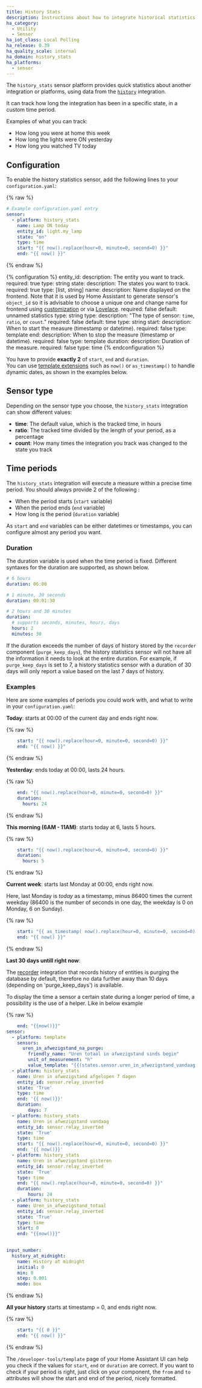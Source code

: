```yaml
---
title: History Stats
description: Instructions about how to integrate historical statistics into Home Assistant.
ha_category:
  - Utility
  - Sensor
ha_iot_class: Local Polling
ha_release: 0.39
ha_quality_scale: internal
ha_domain: history_stats
ha_platforms:
  - sensor
---
```


The `history_stats` sensor platform provides quick statistics about another integration or platforms, using data from the [`history`](/integrations/history/) integration.

It can track how long the integration has been in a specific state, in a custom time period.

Examples of what you can track:

- How long you were at home this week
- How long the lights were ON yesterday
- How long you watched TV today

## Configuration

To enable the history statistics sensor, add the following lines to your `configuration.yaml`:

{% raw %}

```yaml
# Example configuration.yaml entry
sensor:
  - platform: history_stats
    name: Lamp ON today
    entity_id: light.my_lamp
    state: "on"
    type: time
    start: "{{ now().replace(hour=0, minute=0, second=0) }}"
    end: "{{ now() }}"
```

{% endraw %}

{% configuration %}
entity_id:
  description: The entity you want to track.
  required: true
  type: string
state:
  description: The states you want to track.
  required: true
  type: [list, string]
name:
  description: Name displayed on the frontend. Note that it is used by Home Assistant to generate sensor's `object_id` so it is advisable to choose a unique one and change name for frontend using [customization](/docs/configuration/customizing-devices/#friendly_name) or via [Lovelace](/lovelace/entities/#name).
  required: false
  default: unnamed statistics
  type: string
type:
  description: "The type of sensor: `time`, `ratio`, or `count`."
  required: false
  default: time
  type: string
start:
  description: When to start the measure (timestamp or datetime).
  required: false
  type: template
end:
  description: When to stop the measure (timestamp or datetime).
  required: false
  type: template
duration:
  description: Duration of the measure.
  required: false
  type: time
{% endconfiguration %}

<div class='note'>

  You have to provide **exactly 2** of `start`, `end` and `duration`.
<br/>
  You can use [template extensions](/topics/templating/#home-assistant-template-extensions) such as `now()` or `as_timestamp()` to handle dynamic dates, as shown in the examples below.

</div>

## Sensor type

Depending on the sensor type you choose, the `history_stats` integration can show different values:

- **time**: The default value, which is the tracked time, in hours
- **ratio**: The tracked time divided by the length of your period, as a percentage
- **count**: How many times the integration you track was changed to the state you track

## Time periods

The `history_stats` integration will execute a measure within a precise time period. You should always provide 2 of the following :
- When the period starts (`start` variable)
- When the period ends (`end` variable)
- How long is the period (`duration` variable)

As `start` and `end` variables can be either datetimes or timestamps, you can configure almost any period you want.

### Duration

The duration variable is used when the time period is fixed. Different syntaxes for the duration are supported, as shown below.

```yaml
# 6 hours
duration: 06:00
```

```yaml
# 1 minute, 30 seconds
duration: 00:01:30
```

```yaml
# 2 hours and 30 minutes
duration:
  # supports seconds, minutes, hours, days
  hours: 2
  minutes: 30
```

<div class='note'>

  If the duration exceeds the number of days of history stored by the `recorder` component (`purge_keep_days`), the history statistics sensor will not have all the information it needs to look at the entire duration. For example, if `purge_keep_days` is set to 7, a history statistics sensor with a duration of 30 days will only report a value based on the last 7 days of history.

</div>

### Examples

Here are some examples of periods you could work with, and what to write in your `configuration.yaml`:

**Today**: starts at 00:00 of the current day and ends right now.

{% raw %}

```yaml
    start: "{{ now().replace(hour=0, minute=0, second=0) }}"
    end: "{{ now() }}"
```

{% endraw %}

**Yesterday**: ends today at 00:00, lasts 24 hours.

{% raw %}

```yaml
    end: "{{ now().replace(hour=0, minute=0, second=0) }}"
    duration:
      hours: 24
```

{% endraw %}

**This morning (6AM - 11AM)**: starts today at 6, lasts 5 hours.

{% raw %}

```yaml
    start: "{{ now().replace(hour=6, minute=0, second=0) }}"
    duration:
      hours: 5
```

{% endraw %}

**Current week**: starts last Monday at 00:00, ends right now.

Here, last Monday is _today_ as a timestamp, minus 86400 times the current weekday (86400 is the number of seconds in one day, the weekday is 0 on Monday, 6 on Sunday).

{% raw %}

```yaml
    start: "{{ as_timestamp( now().replace(hour=0, minute=0, second=0) ) - now().weekday() * 86400 }}"
    end: "{{ now() }}"
```

{% endraw %}

**Last 30 days untill right now**: 

The [recorder](https://www.home-assistant.io/integrations/recorder/) integration that records history of entities is purging the database by default, therefore no data further away than 10 days (depending on 'purge_keep_days') is available.

To display the time a sensor a certain state during a longer period of time, a possibility is the use of a helper. Like in below example 

{% raw %}

```yaml
    end: "{{now()}}"
sensor:
  - platform: template
    sensors:  
      uren_in_afwezigstand_na_purge:
        friendly_name: "Uren totaal in afwezigstand sinds begin"
        unit_of_measurement: "h"
        value_template: "{{(states.sensor.uren_in_afwezigstand_vandaag.state | float) + (states.input_number.waarde_voor_purging_database.state | float ) | round(1)}}"
  - platform: history_stats
    name: Uren in afwezigstand afgelopen 7 dagen
    entity_id: sensor.relay_inverted
    state: 'True'
    type: time
    end: '{{ now()}}'
    duration:
        days: 7
  - platform: history_stats
    name: Uren in afwezigstand vandaag
    entity_id: sensor.relay_inverted
    state: 'True'
    type: time
    start: "{{ now().replace(hour=0, minute=0, second=0) }}"
    end: '{{ now()}}'
  - platform: history_stats
    name: Uren in afwezigstand gisteren
    entity_id: sensor.relay_inverted
    state: 'True'
    type: time
    end: "{{ now().replace(hour=0, minute=0, second=0) }}"
    duration:
        hours: 24   
  - platform: history_stats
    name: Uren_in_afwezigstand_totaal
    entity_id: sensor.relay_inverted 
    state: 'True'
    type: time
    start: 0
    end: "{{now()}}"
      

input_number:
  history_at_midnight:
    name: History at midnight
    initial: 0
    min: 0
    step: 0.001
    mode: box
```
{% endraw %}

**All your history** starts at timestamp = 0, and ends right now.

{% raw %}

```yaml
    start: "{{ 0 }}"
    end: "{{ now() }}"
```

{% endraw %}

<div class='note'>

  The `/developer-tools/template` page of your Home Assistant UI can help you check if the values for `start`, `end` or `duration` are correct. If you want to check if your period is right, just click on your component, the `from` and `to` attributes will show the start and end of the period, nicely formatted.

</div>
